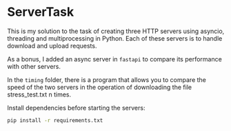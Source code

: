 # ServerTask

This is my solution to the task of creating three HTTP servers using asyncio, threading and
multiprocessing in Python.
Each of these servers is to handle download and upload requests.

As a bonus, I added an async server in `fastapi` to compare its performance with other servers.

In the `timing` folder, there is a program that allows you to compare the speed of the two servers in the operation of downloading the file stress_test.txt n times.


Install dependencies before starting the servers:
```bash
pip install -r requirements.txt
```